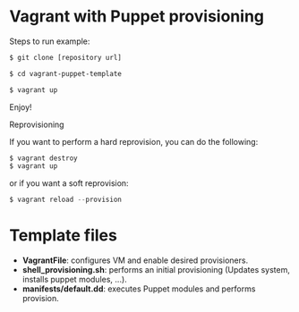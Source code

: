 Vagrant with Puppet provisioning
=============================================================

Steps to run example:

```sh
$ git clone [repository url]
```

```sh
$ cd vagrant-puppet-template
```

```sh
$ vagrant up
```

Enjoy!


Reprovisioning

If you want to perform a hard reprovision, you can do the following:

```sh
$ vagrant destroy
$ vagrant up
```

or if you want a soft reprovision:

```h
$ vagrant reload --provision
```

Template files
=============================================================

+ **VagrantFile**: configures VM and enable desired provisioners.
+ **shell_provisioning.sh**: performs an initial provisioning (Updates system, installs puppet modules, ...).
+ **manifests/default.dd**: executes Puppet modules and performs provision.

